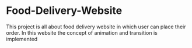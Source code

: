 # Food-Delivery-Website
This project is all about food delivery website in which user can place their order. In this website the concept of animation and transition is  implemented
